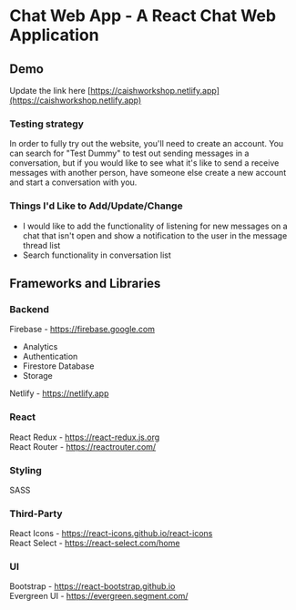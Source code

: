 # Chat Web App - A React Chat Web Application

## Demo
Update the link here
[https://caishworkshop.netlify.app](https://caishworkshop.netlify.app)

### Testing strategy
In order to fully try out the website, you'll need to create an account. You can search for "Test Dummy" to test out sending messages in a conversation, but if you would like to see what it's like to send a receive messages with another person, have someone else create a new account and start a conversation with you.

### Things I'd Like to Add/Update/Change
- I would like to add the functionality of listening for new messages on a chat that isn't open and show a notification to the user in the message thread list
- Search functionality in conversation list

## Frameworks and Libraries
### Backend
Firebase - https://firebase.google.com
- Analytics
- Authentication
- Firestore Database
- Storage

Netlify - https://netlify.app<br/>

### React
React Redux - https://react-redux.js.org<br/>
React Router - https://reactrouter.com/

### Styling
SASS

### Third-Party
React Icons - https://react-icons.github.io/react-icons<br/>
React Select - https://react-select.com/home

### UI
Bootstrap - https://react-bootstrap.github.io<br/>
Evergreen UI - https://evergreen.segment.com/
